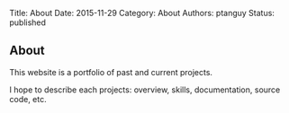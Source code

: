 Title: About
Date: 2015-11-29
Category: About
Authors: ptanguy
Status: published


## About
This website is a portfolio of past and current projects.


I hope to describe each projects: overview, skills, documentation, source code, etc.


